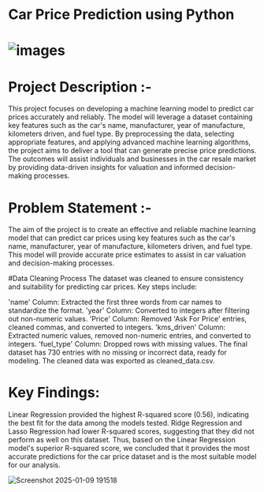 # Car Price Prediction using Python
# ![images](https://github.com/user-attachments/assets/db256efe-f6ee-41cb-82eb-f93722214ba1)

# Project Description :-
 This project focuses on developing a machine learning model to predict car prices accurately and reliably. The model will leverage a dataset containing key features such as the car's name, manufacturer, year of manufacture, kilometers driven, and fuel type. By preprocessing the data, selecting appropriate features, and applying advanced machine learning algorithms, the project aims to deliver a tool that can generate precise price predictions. The outcomes will assist individuals and businesses in the car resale market by providing data-driven insights for valuation and informed decision-making processes.
 
# Problem Statement :-
The aim of the project is to create an effective and reliable machine learning model that can predict car prices using key features such as the car's name, manufacturer, year of manufacture, kilometers driven, and fuel type. This model will provide accurate price estimates to assist in car valuation and decision-making processes.

#Data Cleaning Process
The dataset was cleaned to ensure consistency and suitability for predicting car prices. Key steps include:

'name' Column: Extracted the first three words from car names to standardize the format.
'year' Column: Converted to integers after filtering out non-numeric values.
'Price' Column: Removed 'Ask For Price' entries, cleaned commas, and converted to integers.
'kms_driven' Column: Extracted numeric values, removed non-numeric entries, and converted to integers.
'fuel_type' Column: Dropped rows with missing values.
The final dataset has 730 entries with no missing or incorrect data, ready for modeling. The cleaned data was exported as cleaned_data.csv.

# Key Findings:
Linear Regression provided the highest R-squared score (0.56), indicating the best fit for the data among the models tested.
Ridge Regression and Lasso Regression had lower R-squared scores, suggesting that they did not perform as well on this dataset.
Thus, based on the Linear Regression model's superior R-squared score, we concluded that it provides the most accurate predictions for the car price dataset and is the most suitable model for our analysis.

![Screenshot 2025-01-09 191518](https://github.com/user-attachments/assets/5775ff51-0444-4cb5-98e7-931b1ca1a38d)
